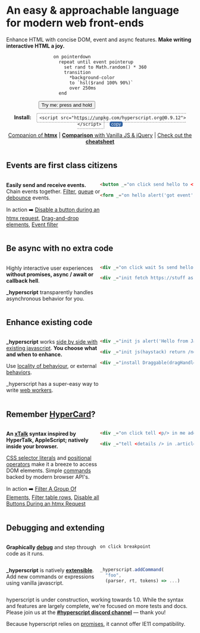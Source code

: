 
<style>
  #features-list {
    display: grid;
    grid-template-columns: 1fr;
    gap: 0 var(--gap);
    margin: var(--gap) 0;
  }
  @media (min-width: 60ch) {
    #features-list {
      max-width: 100%;
      grid-template-columns: 1fr 1fr;
    }
  }
  #features-list h2 {
    grid-column: 1 / -1;
  }
  #features-list pre {
    white-space: pre-wrap;
  }
</style>

<div id="intro-to-hyperscript" class="f-switch align-items:center" style="--col-width: 60ch;">

<div>

# An easy & approachable language for modern web front-ends

Enhance HTML with concise DOM, event and async features. **Make writing interactive HTML a joy.**

</div>

<div style="width: max-content; max-width: 100%; margin: auto">

<figure>

~~~hyperscript
on pointerdown
  repeat until event pointerup
    set rand to Math.random() * 360
    transition
      *background-color
      to `hsl($rand 100% 90%)`
      over 250ms
  end
~~~

</figure>

<span class="center" style="margin-top: calc(-1.5*var(--gap))"><button class="crowded padding padding-block allcaps" _="
on pointerdown
  repeat until event pointerup
    set rand to Math.random() * 360
    transition *background-color
            to `hsl($rand 100% 90%)`
          over 250ms
  end">Try me: press and hold</button></span>
</div>


<div style="flex-basis: 100%; text-align: center;"><span id="install"><strong>Install:</strong> <code style="border: 2px dotted #00000055; margin: 0 10px; padding: 4px 6px; border-radius: 4px">&lt;script src="https://unpkg.com/hyperscript.org@0.9.12"&gt;&lt;/script&gt;</code>
<button style="font:inherit;font-size:.8em;background:#3465a4;color:white;border:none;padding: 0 .4em; border-radius: .4em" _="on click
  writeText(my previousElementSibling's innerText) on navigator.clipboard
  put 'copied!' into me
  wait 1s
  put 'copy' into me">copy</button>
</span>

</div>

</div>

<div style="text-align:center;">

[Companion of **htmx**](https://htmx.org/)
|
[**Comparison** with Vanilla JS & jQuery](/comparison/)
|
[Check out the **cheatsheet**](/img/hyperscript-cheatsheet.pdf)


</div>


<div id="features-list" style="">

## Events are first class citizens

<div>

**Easily send and receive events.** Chain events together. [Filter](/docs/#event_filters), [queue](/docs/#event_queueing) or [debounce](/comparison/#debounced-input) events.

In action ➡️
[Disable a button during an htmx request](/cookbook/#40-disable-btn-during-request),
[Drag-and-drop elements](/cookbook/#70-drag-n-drop),
[Event filter](/cookbook/#80-event-filtering)

</div>

~~~html
<button _="on click send hello to <form />">Send</button>

<form _="on hello alert('got event')">
~~~

## Be async with no extra code

<div>

Highly interactive user experiences **without promises, async / await or callback hell**.

**_hyperscript** transparently handles asynchronous behavior for you.


</div>

~~~html
<div _="on click wait 5s send hello to .target">

<div _="init fetch https://stuff as json then put result into me">Using fetch() API...</div>
~~~

## Enhance existing code

<div>

**_hyperscript** works [side by side with existing javascript](/docs/#js-migration). **You choose what and when to enhance.**

Use [locality of behaviour](https://htmx.org/essays/locality-of-behaviour/), or external [behaviors](/docs/#behaviors).

_hyperscript has a super-easy way to write [web workers](/docs#workers).

</div>

~~~html
<div _="init js alert('Hello from JavaScript!') end"></div>

<div _="init js(haystack) return /needle/gi.exec(haystack) end">

<div _="install Draggable(dragHandle: .titlebar)">
~~~

## Remember [HyperCard](https://hypercard.org/HyperTalk%20Reference%202.4.pdf)?

<div>

**An [xTalk](https://en.wikipedia.org/wiki/HyperTalk#Descendants_of_HyperTalk) syntax inspired by HyperTalk, AppleScript; natively inside your browser.**

[CSS selector literals](/expressions/#css) and [positional operators](/docs/#in) make it a breeze to access DOM elements. Simple [commands](/reference/#commands) backed by modern browser API's.

In action ➡️
[Filter A Group Of Elements](/cookbook/#60-filter-a-group-of-elements),
[Filter table rows](/cookbook/#90-filter-table-rows),
[Disable all Buttons During an htmx Request](/cookbook/#50-disable-btn-during-request-all)

</div>

~~~html
<div _="on click tell <p/> in me add .highlight">

<div _="tell <details /> in .article set you.open to false">
~~~

## Debugging and extending

**Graphically [debug](/docs#debugging)** and step through code as it runs.

~~~hyperscript
on click breakpoint
~~~

**_hyperscript** is natively **[extensible](/docs/#extending)**.
Add new commands or expressions using vanilla javascript.

~~~javascript
_hyperscript.addCommand(
  "foo",
  (parser, rt, tokens) => ...)
~~~

</div>

<aside class="box warn crowded color">

hyperscript is under construction, working towards 1.0. While the syntax and
features are largely complete, we're focused on more tests and docs. Please join us at the
<a style="font-weight: bold" href="https://htmx.org/discord">#hyperscript discord channel</a>
&mdash; thank you!

Because hyperscript relies on
[promises](https://caniuse.com/?search=Promise), it cannot offer IE11
compatibility.

</aside>
